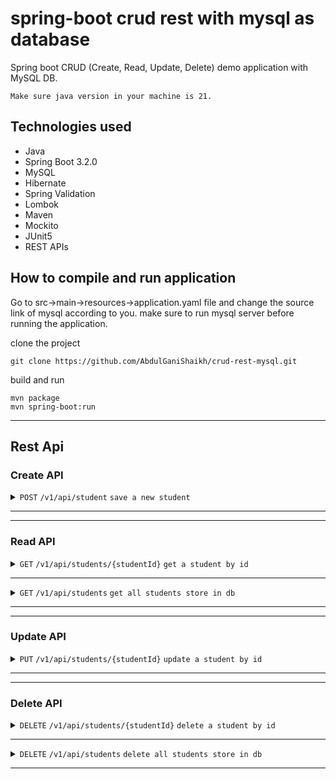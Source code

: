 # spring-boot crud rest with mysql as database
Spring boot CRUD (Create, Read, Update, Delete) demo application 
with MySQL DB.

`Make sure java version in your machine is 21.`

## Technologies used
* Java
* Spring Boot 3.2.0
* MySQL
* Hibernate
* Spring Validation
* Lombok
* Maven
* Mockito
* JUnit5
* REST APIs

## How to compile and run application
Go to src->main->resources->application.yaml file and change the source link of mysql according to you.
make sure to run mysql server before running the application.

clone the project

    git clone https://github.com/AbdulGaniShaikh/crud-rest-mysql.git

build and run

    mvn package
    mvn spring-boot:run

-------------------
## Rest Api

### Create API
<details>
<summary>
<code>POST</code>
<code>/v1/api/student</code>
<code>save a new student</code>
</summary>


##### Parameters

| name         | value            | in     |
|--------------|------------------|--------|
| Content-Type | application/json | header |


##### Request Body

       {
           "name":"abdul gani",
           "year":"FE",
           "email":"shkhabdulganu@gmail.com",
           "age":19
       }

#### Responses

<details>
<summary>
<code>201 CREATED</code>
<code>application/json</code>
</summary>

    {
        "name":"abdul gani",
        "year":"FE",
        "email":"shkhabdulganu@gmail.com",
        "age":19
    }
</details>
<details>
<summary>
<code>400 BAD REQUEST</code>
<code>application/json</code>
</summary>

    {
        "year": "year cannot be null",
        "name": "name cannot be empty",
        "age": "age cannot be less than 10",
        "email": "email cannot be empty"
    }
</details>
</details>

---

---


### Read API
<details>
<summary>
<code>GET</code>
<code>/v1/api/students/{studentId}</code>
<code>get a student by id</code>
</summary>

#### Responses

<details>
<summary>
<code>200 OK</code>
<code>application/json</code>
</summary>

       {
            "studentId":"1",
            "name":"abdul gani",
            "year":"FE",
            "email":"shkhabdulganu@gmail.com",
            "age":19
       }
</details>
<details>
<summary>
<code>404 NOT FOUND</code>
<code>application/json</code>
</summary>

    {
        "statusCode": 404,
        "type": "404 NOT_FOUND",
        "date": "2023-12-15T19:18:24.224+00:00",
        "message": "student not found by id 1"
    }
</details>
</details>

---

<details>
<summary>
<code>GET</code>
<code>/v1/api/students</code>
<code>get all students store in db</code>
</summary>


##### Parameters

| name       | default-value | in    |
|------------|---------------|-------|
| pageSize   | 10            | query |
| pageNumber | 0             | query |
| sortBy     | NONE          | query |
| dir        | ASC           | query |

#### Responses

<details>
<summary>
<code>201 CREATED</code>
<code>application/json</code>
</summary>

    [
        {
            "studentId": "63b99e44-20f7-4230-bef3-2958794c066f",
            "name": "abdul gani",
            "year": "FE",
            "email": "abdulgani@gmail.com",
            "age": 19
        },
        {
            "studentId": "6754fd0c-aff1-4254-b02c-c9beda16dfe2",
            "name": "abdul",
            "year": "FE",
            "email": "adasd@gmail.com",
            "age": 19
        }
    ]
</details>
</details>

---

---


### Update API
<details>
<summary>
<code>PUT</code>
<code>/v1/api/students/{studentId}</code>
<code>update a student by id</code>
</summary>

##### Parameters

| name         | value            | in     |
|--------------|------------------|--------|
| Content-Type | application/json | header |


##### Request Body

       {
           "name":"abdul gani",
           "year":"FE",
           "email":"shkhabdulganu@gmail.com",
           "age":19
       }

#### Responses

<details>
<summary>
<code>200 OK</code>
<code>application/json</code>
</summary>

       {
            "studentId":"1",
            "name":"abdul gani",
            "year":"FE",
            "email":"shkhabdulganu@gmail.com",
            "age":19
       }
</details>
<details>
<summary>
<code>404 NOT FOUND</code>
<code>application/json</code>
</summary>

    {
        "statusCode": 404,
        "type": "404 NOT_FOUND",
        "date": "2023-12-15T19:18:24.224+00:00",
        "message": "student not found by id 1"
    }
</details>
<details>
<summary>
<code>400 BAD REQUEST</code>
<code>application/json</code>
</summary>

    {
        "year": "year cannot be null",
        "name": "name cannot be empty",
        "age": "age cannot be less than 10",
        "email": "email cannot be empty"
    }
</details>
</details>

---

---

### Delete API
<details>
<summary>
<code>DELETE</code>
<code>/v1/api/students/{studentId}</code>
<code>delete a student by id</code>
</summary>

#### Responses

<details>
<summary>
<code>200 OK</code>
<code>text/plain;charset=UTF-8</code>
</summary>

       deleted student by id 63b99e44-20f7-4230-bef3-2958794c066f
</details>
<details>
<summary>
<code>404 NOT FOUND</code>
<code>application/json</code>
</summary>

    {
        "statusCode": 404,
        "type": "404 NOT_FOUND",
        "date": "2023-12-15T19:18:24.224+00:00",
        "message": "student not found by id 1"
    }
</details>
</details>

---
<details>
<summary>
<code>DELETE</code>
<code>/v1/api/students</code>
<code>delete all students store in db</code>
</summary>

#### Responses

<details>
<summary>
<code>200 OK</code>
<code>text/plain;charset=UTF-8</code>
</summary>

    deleted all entries in database
</details>
</details>

---
